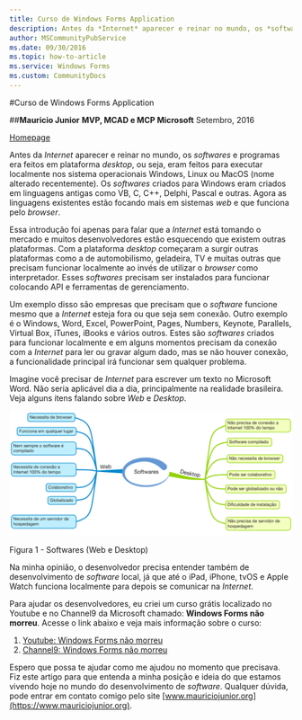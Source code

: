 ```yaml
---
title: Curso de Windows Forms Application
description: Antes da *Internet* aparecer e reinar no mundo, os *softwares* e programas era feitos em plataforma *desktop*, ou seja, eram feitos para executar localmente nos sistema operacionais Windows, Linux ou MacOS (nome alterado recentemente). Os *softwares* criados para Windows eram criados em linguagens antigas como VB, C, C++, Delphi, Pascal e outras. Agora as linguagens existentes estão focando mais em sistemas *web* e que funciona pelo *browser*.
author: MSCommunityPubService
ms.date: 09/30/2016
ms.topic: how-to-article
ms.service: Windows Forms
ms.custom: CommunityDocs
---
```



#Curso de Windows Forms Application


##**Mauricio Junior**
**MVP, MCAD e MCP Microsoft**
Setembro, 2016

[Homepage](https://www.mauriciojunior.org)


Antes da *Internet* aparecer e reinar no mundo, os *softwares* e programas era feitos em plataforma *desktop*, ou seja, eram feitos para executar localmente nos sistema operacionais Windows, Linux ou MacOS (nome alterado recentemente). Os *softwares* criados para Windows eram criados em linguagens antigas como VB, C, C++, Delphi, Pascal e outras. Agora as linguagens existentes estão focando mais em sistemas *web* e que funciona pelo *browser*.

Essa introdução foi apenas para falar que a *Internet* está tomando o mercado e muitos desenvolvedores estão esquecendo que existem outras plataformas. Com a plataforma *desktop* começaram a surgir outras plataformas como a de automobilismo, geladeira, TV e muitas outras que precisam funcionar localmente ao invés de utilizar o *browser* como interpretador. Esses *softwares* precisam ser instalados para funcionar colocando API e ferramentas de gerenciamento. 

Um exemplo disso são empresas que precisam que o *software* funcione mesmo que a *Internet* esteja fora ou que seja sem conexão. Outro exemplo é o Windows, Word, Excel, PowerPoint, Pages, Numbers, Keynote, Parallels, Virtual Box, iTunes, iBooks e vários outros. Estes são *softwares* criados para funcionar localmente e em alguns momentos precisam da conexão com a *Internet* para ler ou gravar algum dado, mas se não houver conexão, a funcionalidade principal irá funcionar sem qualquer problema. 

Imagine você precisar de *Internet* para escrever um texto no Microsoft Word. Não seria aplicável dia a dia, principalmente na realidade brasileira. Veja alguns itens falando sobre *Web* e *Desktop*.

![Img](img/Softwares.png)

Figura 1 - Softwares (Web e Desktop)

Na minha opinião, o desenvolvedor precisa entender também de desenvolvimento de *software* local, já que até o iPad, iPhone, tvOS e Apple Watch funciona localmente para depois se comunicar na *Internet*. 

Para ajudar os desenvolvedores, eu criei um curso grátis localizado no Youtube e no Channel9 da Microsoft chamado: **Windows Forms não morreu**. Acesse o link abaixo e veja mais informação sobre o curso:

1. [Youtube: Windows Forms não morreu](https://www.youtube.com/playlist?list=PLCOkAJmgh06riK1iWf-E3jHMFziKvACOD)
2. [Channel9: Windows Forms não morreu](https://channel9.msdn.com/Series/Windows-Forms)

Espero que possa te ajudar como me ajudou no momento que precisava. Fiz este artigo para que entenda a minha posição e ideia do que estamos vivendo hoje no mundo do desenvolvimento de *software*. Qualquer dúvida, pode entrar em contato comigo pelo site [www.mauriciojunior.org](https://www.mauriciojunior.org).
